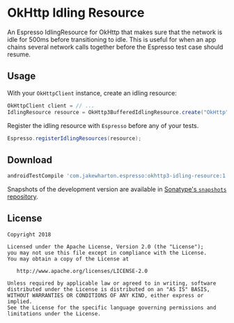 OkHttp Idling Resource
======================

An Espresso IdlingResource for OkHttp that makes sure that the network is idle for 500ms before transitioning to idle. This is useful for when an app chains several network calls together before the Espresso test case should resume.



Usage
-----

With your `OkHttpClient` instance, create an idling resource:
```java
OkHttpClient client = // ...
IdlingResource resource = OkHttp3BufferedIdlingResource.create("OkHttp", client);
```

Register the idling resource with `Espresso` before any of your tests.
```java
Espresso.registerIdlingResources(resource);
```



Download
--------

```groovy
androidTestCompile 'com.jakewharton.espresso:okhttp3-idling-resource:1.0.0'
```

Snapshots of the development version are available in [Sonatype's `snapshots` repository][snap].



License
-------

    Copyright 2018

    Licensed under the Apache License, Version 2.0 (the "License");
    you may not use this file except in compliance with the License.
    You may obtain a copy of the License at

       http://www.apache.org/licenses/LICENSE-2.0

    Unless required by applicable law or agreed to in writing, software
    distributed under the License is distributed on an "AS IS" BASIS,
    WITHOUT WARRANTIES OR CONDITIONS OF ANY KIND, either express or implied.
    See the License for the specific language governing permissions and
    limitations under the License.




 [snap]: https://oss.sonatype.org/content/repositories/snapshots/
